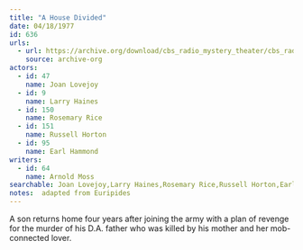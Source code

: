 ```yaml
---
title: "A House Divided"
date: 04/18/1977
id: 636
urls: 
  - url: https://archive.org/download/cbs_radio_mystery_theater/cbs_radio_mystery_theater-0601-0650.zip/cbs_radio_mystery_theater-0601-0650%2Fcbsrmt_0636_a_house_divided.mp3
    source: archive-org
actors:  
  - id: 47
    name: Joan Lovejoy  
  - id: 9
    name: Larry Haines  
  - id: 150
    name: Rosemary Rice  
  - id: 151
    name: Russell Horton  
  - id: 95
    name: Earl Hammond
writers:  
  - id: 64
    name: Arnold Moss
searchable: Joan Lovejoy,Larry Haines,Rosemary Rice,Russell Horton,Earl Hammond Arnold Moss
notes:  adapted from Euripides
---
```

A son returns home four years after joining the army with a plan of revenge for the murder of his D.A. father who was killed by his mother and her mob-connected lover.
